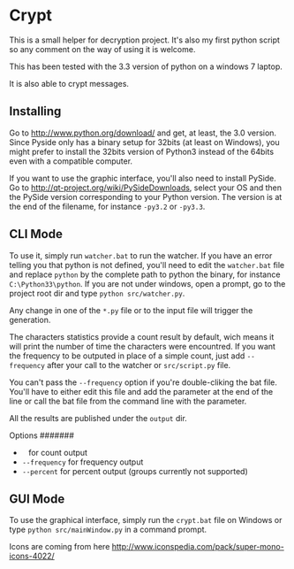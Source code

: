 Crypt
=====

This is a small helper for decryption project. It's also my first python script so any comment on the
way of using it is welcome.

This has been tested with the 3.3 version of python on a windows 7 laptop.

It is also able to crypt messages.

Installing
----------

Go to http://www.python.org/download/ and get, at least, the 3.0 version. Since Pyside only has a binary setup for 32bits 
(at least on Windows), you might prefer to install the 32bits version of Python3 instead of the 64bits even with a compatible computer.

If you want to use the graphic interface, you'll also need to install PySide. Go to http://qt-project.org/wiki/PySideDownloads, 
select your OS and then the PySide version corresponding to your Python version. The version is at the end of the filename, for 
instance ``-py3.2`` or ``-py3.3``.

CLI Mode
--------

To use it, simply run ``watcher.bat`` to run the watcher. If you have an error telling you that python is not defined, 
you'll need to edit the ``watcher.bat`` file and replace ``python`` by the complete path to python the binary, for instance
``C:\Python33\python``. If you are not under windows, open a prompt, go to the project root dir and type ``python src/watcher.py``.

Any change in one of the ``*.py`` file or to the input file will trigger the generation.

The characters statistics provide a count result by default, wich means it will print the number of time the characters were 
encountred. If you want the frequency to be outputed in place of a simple count, just add ``--frequency`` after your call to 
the watcher or ``src/script.py`` file.

You can't pass the ``--frequency`` option if you're double-cliking the bat file. You'll have to either edit this file and add the 
parameter at the end of the line or call the bat file from the command line with the parameter.

All the results are published under the ``output`` dir.

Options
#######

* `` `` for count output
* ``--frequency`` for frequency output
* ``--percent`` for percent output (groups currently not supported)

GUI Mode
--------

To use the graphical interface, simply run the ``crypt.bat`` file on Windows or type ``python src/mainWindow.py`` in 
a command prompt.


Icons are coming from here http://www.iconspedia.com/pack/super-mono-icons-4022/
